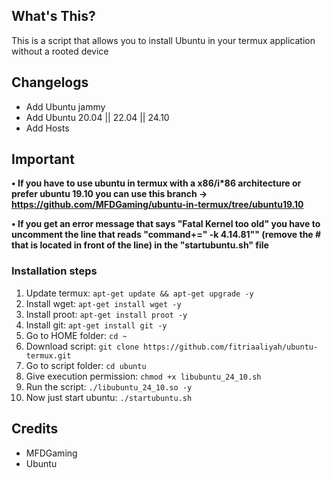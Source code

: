 ## What's This?

This is a script that allows you to install Ubuntu in your termux application without a rooted device

## Changelogs
- Add Ubuntu jammy
- Add Ubuntu 20.04 || 22.04 || 24.10
- Add Hosts

## Important

**• If you have to use ubuntu in termux with a x86/i\*86 architecture or prefer ubuntu 19.10 you can use this branch -> https://github.com/MFDGaming/ubuntu-in-termux/tree/ubuntu19.10**

**• If you get an error message that says "Fatal Kernel too old" you have to uncomment the line that reads "command+=" -k 4.14.81"" (remove the # that is located in front of the line) in the "startubuntu.sh" file**

### Installation steps

1. Update termux: `apt-get update && apt-get upgrade -y`
2. Install wget: `apt-get install wget -y`
3. Install proot: `apt-get install proot -y`
4. Install git: `apt-get install git -y`
5. Go to HOME folder: `cd ~`
6. Download script: `git clone https://github.com/fitriaaliyah/ubuntu-termux.git`
7. Go to script folder: `cd ubuntu`
8. Give execution permission: `chmod +x libubuntu_24_10.sh`
9. Run the script: `./libubuntu_24_10.so -y`
10. Now just start ubuntu: `./startubuntu.sh`

## Credits
- MFDGaming
- Ubuntu
